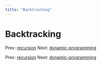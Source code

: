 ```yaml
---
title: "Backtracking"
---
```


# Backtracking

Prev: [recursion](recursion.md)
Next: [dynamic-programming](dynamic-programming.md)

Prev: [recursion](recursion.md)
Next: [dynamic-programming](dynamic-programming.md)

